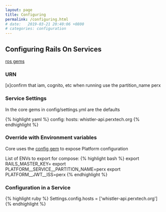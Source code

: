 ```yaml
---
layout: page
title: Configuring
permalink: /configuring.html
# date:   2019-03-21 20:40:06 +0800
# categories: configuration
---
```

## Configuring Rails On Services


[ros gems](https://github.com/rails-on-services/ros)

### URN

[x]confirm that iam, cognito, etc when running use the partition_name perx


### Service Settings

In the core gems in config/settings.yml are the defaults

{% highlight yaml %}
config:
  hosts: whistler-api.perxtech.org
{% endhighlight %}

### Override with Environment variables

Core uses the [config gem](https://github.com/railsconfig/config) to expose Platform configuration

List of ENVs to export for compose:
{% highlight bash %}
export RAILS_MASTER_KEY=
export PLATFORM__SERVICE__PARTITION_NAME=perx
export PLATFORM__JWT__ISS=perx
{% endhighlight %}

### Configuration in a Service

{% highlight ruby %}
Settings.config.hosts = ['whistler-api.perxtech.org']
{% endhighlight %}

<!---
To add new posts, simply add a file in the `_posts` directory that follows the convention `YYYY-MM-DD-name-of-post.ext` and includes the necessary front matter. Take a look at the source for this post to get an idea about how it works.
Check out the [Jekyll docs][jekyll-docs] for more info on how to get the most out of Jekyll. File all bugs/feature requests at [Jekyll’s GitHub repo][jekyll-gh]. If you have questions, you can ask them on [Jekyll Talk][jekyll-talk].

[jekyll-docs]: https://jekyllrb.com/docs/home
[jekyll-gh]:   https://github.com/jekyll/jekyll
[jekyll-talk]: https://talk.jekyllrb.com/
--->

